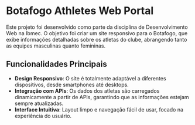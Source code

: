 # Botafogo Athletes Web Portal

Este projeto foi desenvolvido como parte da disciplina de Desenvolvimento Web na Ibmec. O objetivo foi criar um site responsivo para o Botafogo, que exibe informações detalhadas sobre os atletas do clube, abrangendo tanto as equipes masculinas quanto femininas.

## Funcionalidades Principais

- **Design Responsivo**: O site é totalmente adaptável a diferentes dispositivos, desde smartphones até desktops.
- **Integração com APIs**: Os dados dos atletas são carregados dinamicamente a partir de APIs, garantindo que as informações estejam sempre atualizadas.
- **Interface Intuitiva**: Layout limpo e navegação fácil de usar, focado na experiência do usuário.
